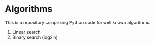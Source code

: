 # Algorithms
This is a repository comprising Python code for well known algorithms. 

1. Linear search
2. Binary search (log2 n)
